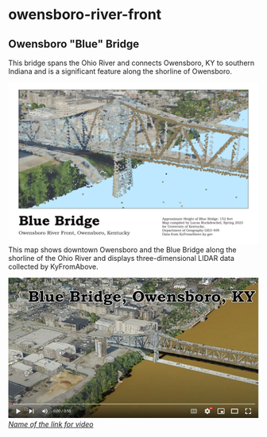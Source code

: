 # owensboro-river-front
## Owensboro "Blue" Bridge
This bridge spans the Ohio River and connects Owensboro, KY to southern Indiana and is a significant feature along the shorline of Owensboro. 

![Owensboro Riverfront Point Cloud](map.jpg)     
This map shows downtown Owensboro and the Blue Bridge along the shorline of the Ohio River and displays three-dimensional LIDAR data collected by KyFromAbove.

![Screenshot of animation](animation.jpg)     
*[Name of the link for video](https://youtu.be/5aOF9SrQICA)*